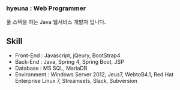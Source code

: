 ### hyeuna : Web Programmer

풀 스택을 하는 Java 웹서비스 개발자 입니다.

## Skill

- Front-End : Javascript, jQeury, BootStrap4
- Back-End : Java, Spring 4, Spring Boot, JSP
- Database : MS SQL, MariaDB
- Environment  : Windows Server 2012, Jeus7, WebtoB4.1, Red Hat Enterprise Linux 7, Streamsets, Slack, Subversion
